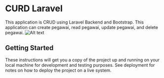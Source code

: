 # CURD Laravel

This application is CRUD using Laravel Backend and Bootstrap. This application can create pegawai, read pegawai, update pegawai, and delete pegawai.
![Alt text](relative/path/to/img.PNG?raw=true "Title")

## Getting Started

These instructions will get you a copy of the project up and running on your local machine for development and testing purposes. See deployment for notes on how to deploy the project on a live system.

